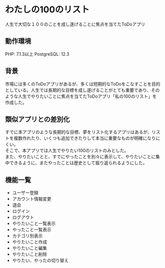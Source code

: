 # わたしの100のリスト

人生で大切な１００のことを成し遂げることに焦点を当てたToDoアプリ


## 動作環境

PHP: 7.1.3以上
PostgreSQL: 12.3


## 背景

市場には多くのToDoアプリがあるが、多くは短期的なToDoをこなすことを目的としている。人生では長期的な目標を成し遂げることがとても重要であり、そのような人生でやりたいことに焦点を当てたToDoアプリ「私の100のリスト」を作成した。


## 類似アプリとの差別化

すでに本アプリのような長期的な目標、夢をリスト化するアプリはあるが、リストを複数作れたり、いくつも追加できたりして本当に重要なものが明確になりにくい。  
そこで、本アプリでは人生でやりたい100のリストのみとした。  
また、やりたいことと、すでにやったことを別々に表示して、やりたいことに集中できるように、またやったことは歴史として振り返られるようにした。


## 機能一覧

- ユーザー登録
- アカウント情報変更
- 退会
- ログイン
- ログアウト
- やりたいこと一覧表示
- やったこと一覧表示
- カテゴリ別表示
- やりたいこと作成
- やりたいこと編集
- やりたいこと削除
- やりたい、やったの切り替え

